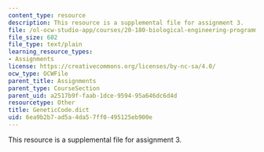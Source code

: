 ```yaml
---
content_type: resource
description: This resource is a supplemental file for assignment 3.
file: /ol-ocw-studio-app/courses/20-180-biological-engineering-programming-spring-2006/6ea9b2b7ad5a4da57ff0495125eb900e_GeneticCode.dict
file_size: 602
file_type: text/plain
learning_resource_types:
- Assignments
license: https://creativecommons.org/licenses/by-nc-sa/4.0/
ocw_type: OCWFile
parent_title: Assignments
parent_type: CourseSection
parent_uid: a2517b9f-faab-1dce-9594-95a646dc6d4d
resourcetype: Other
title: GeneticCode.dict
uid: 6ea9b2b7-ad5a-4da5-7ff0-495125eb900e
---
```

This resource is a supplemental file for assignment 3.